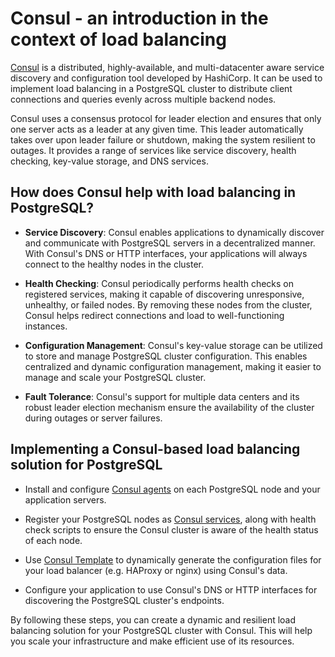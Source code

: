 # Consul - an introduction in the context of load balancing

[Consul](https://www.consul.io/) is a distributed, highly-available, and multi-datacenter aware service discovery and configuration tool developed by HashiCorp. It can be used to implement load balancing in a PostgreSQL cluster to distribute client connections and queries evenly across multiple backend nodes.

Consul uses a consensus protocol for leader election and ensures that only one server acts as a leader at any given time. This leader automatically takes over upon leader failure or shutdown, making the system resilient to outages. It provides a range of services like service discovery, health checking, key-value storage, and DNS services.

## How does Consul help with load balancing in PostgreSQL?

- **Service Discovery**: Consul enables applications to dynamically discover and communicate with PostgreSQL servers in a decentralized manner. With Consul's DNS or HTTP interfaces, your applications will always connect to the healthy nodes in the cluster.

- **Health Checking**: Consul periodically performs health checks on registered services, making it capable of discovering unresponsive, unhealthy, or failed nodes. By removing these nodes from the cluster, Consul helps redirect connections and load to well-functioning instances.

- **Configuration Management**: Consul's key-value storage can be utilized to store and manage PostgreSQL cluster configuration. This enables centralized and dynamic configuration management, making it easier to manage and scale your PostgreSQL cluster.

- **Fault Tolerance**: Consul's support for multiple data centers and its robust leader election mechanism ensure the availability of the cluster during outages or server failures.

## Implementing a Consul-based load balancing solution for PostgreSQL

- Install and configure [Consul agents](https://www.consul.io/docs/agent) on each PostgreSQL node and your application servers.

- Register your PostgreSQL nodes as [Consul services](https://www.consul.io/docs/discovery/services), along with health check scripts to ensure the Consul cluster is aware of the health status of each node.

- Use [Consul Template](https://github.com/hashicorp/consul-template) to dynamically generate the configuration files for your load balancer (e.g. HAProxy or nginx) using Consul's data.

- Configure your application to use Consul's DNS or HTTP interfaces for discovering the PostgreSQL cluster's endpoints.

By following these steps, you can create a dynamic and resilient load balancing solution for your PostgreSQL cluster with Consul. This will help you scale your infrastructure and make efficient use of its resources.